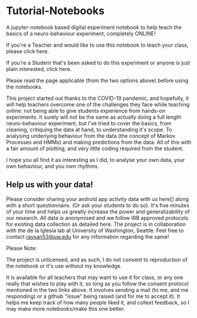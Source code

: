 # Tutorial-Notebooks

A jupyter-notebook based digital experiment notebook to help teach the basics of a neuro-behaviour experiment, completely ONLINE!

If you're a Teacher and would like to use this notebook to teach your class, please click here.

If you're a Student that's been asked to do this experiment or anyone is just plain interested, click here.

Please read the page applicable (from the two options above) before using the notebooks.

This project started out thanks to the COVID-19 pandemic, and hopefully, it will help teachers overcome one of the challenges they face while teaching online: not being able to give students experience from hands-on experiments. It surely will not be the same as actually doing a full length neuro-behaviour experiment, but I've tried to cover the basics, from cleaning, critiquing the data at hand, to understanding it's scope. To analysing underlying behaviour from the data (the concept of Markov Processes and HMMs) and making predictions from the data. All of this with a fair amount of plotting, and very little coding required from the student. 

I hope you all find it as interesting as I did, to analyse your own data, your own behaviour, and you own rhythms.


## Help us with your data!

Please consider sharing your android app activity data with us here[] along with a short questionnaire. (Or ask your students to do so). It's five minutes of your time and helps us greatly increase the power and generalizability of our research. All data is anonymised and we follow IRB approved protocols for existing data collection as detailed here. The project is in collaboration with the de la Iglesia lab at University of Washington, Seattle. Feel free to contact raysan53@uw.edu for any information regarding the same!


Please Note: 

The project is unlicensed, and as such, I do not consent to reproduction of the notebook or it's use without my knowledge. 

It is available for all teachers that may want to use it for class, or any one really that wishes to play with it, so long as you follow the consent protocol mentioned in the two links above. It involves sending a mail (to me, and me responding) or a github "issue" being raised (and for me to accept it). It helps me keep track of how many people liked it, and collext feedback, so I may make more notebooks/make this one better.
